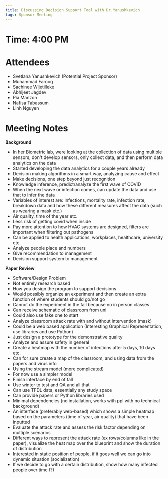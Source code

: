 ```yaml
---
title: Discussing Decision Support Tool with Dr.Yanushkevich
tags: Sponsor Meeting
---
```


# Time: 4:00 PM

# Attendees
- Svetlana Yanushkevich (Potential Project Sponsor)
- Muhammad Farooq
- Sachinee Wijetilleke
- Abhijeet Jagdev
- Pia Manzon
- Nafisa Tabassum
- Linh Nguyen

# Meeting Notes

**Background**
- In her Biometric lab, were looking at the collection of data using multiple sensors, don't develop sensors, only collect data, and then perform data analytics on the data
- Started developing the data analytics for a couple years already
- Decision making algorithms in a smart way, analyzing cause and effect
- Make decisions, one step beyond just recognition
- Knowledge inference, predict/analyze the first wave of COVID
- When the next wave or infection comes, can update the data and use that to infer the data
- Variables of interest are: Infections, mortality rate, infection rate, breakdown data and how these different measures affect the data (such as wearing a mask etc.)
- Air quality, time of the year etc.
- Less risk of getting covid when inside
- Pay more attention to how HVAC systems are designed, filters are important when filtering out pathogens
- Can be applied to health applications, workplaces, healthcare, university etc.
- Analyze people place and numbers
- Give recommendation to management 
- Decision support system to management

**Paper Review**
- Software/Design Problem
- Not entirely research based
- How you design the program to support decisions
- Would possibly organize an experiment and then create an extra function of where students should go/not go
- Cannot do the experiment in the fall because no in person classes
- Can receive schematic of classroom from uni
- Could also use fake one to start
- Analyze classroom attack rate with and without intervention (mask)
- Could be a web based application (Interesting Graphical Representation, use libraries and use Python)
- Just design a prototype for the demonstrative quality
- Analyze and assure safety in general
- Create a heatmap with the number of infections after 5 days, 10 days etc.
- Can for sure create a map of the classroom, and using data from the papers and virus info 
- Using the stream model (more complicated)
- For now use a simpler model
- Finish interface by end of fall
- Use winter to test and QA and all that
- Can use TFDL data, essentially any study space
- Can provide papers or Python libraries used
- Minimal dependencies (no installation, works with ppl with no technical background)
- An interface (preferably web-based) which shows a simple heatmap based on the parameters (time of year, air quality) that have been inputted
- Evaluate the attack rate and assess the risk factor depending on multiple scenarios
- Different ways to represent the attack rate (ex rows/columns like in the paper), visualize the heat map over the blueprint and show the duration of distribution
- Interested in static position of people, if it goes well we can go into dynamic situation (socialization)
- If we decide to go with a certain distribution, show how many infected people over time (?)

